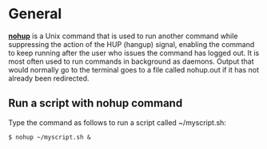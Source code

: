 # General
**[nohup](https://en.wikipedia.org/wiki/Nohup)** is a Unix command that is used to run another command while suppressing the action of the HUP (hangup) signal,
enabling the command to keep running after the user who issues the command has logged out. 
It is most often used to run commands in background as daemons.
Output that would normally go to the terminal goes to a file called nohup.out if it has not already been redirected.

## Run a script with nohup command
Type the command as follows to run a script called ~/myscript.sh:
```
$ nohup ~/myscript.sh &
```
